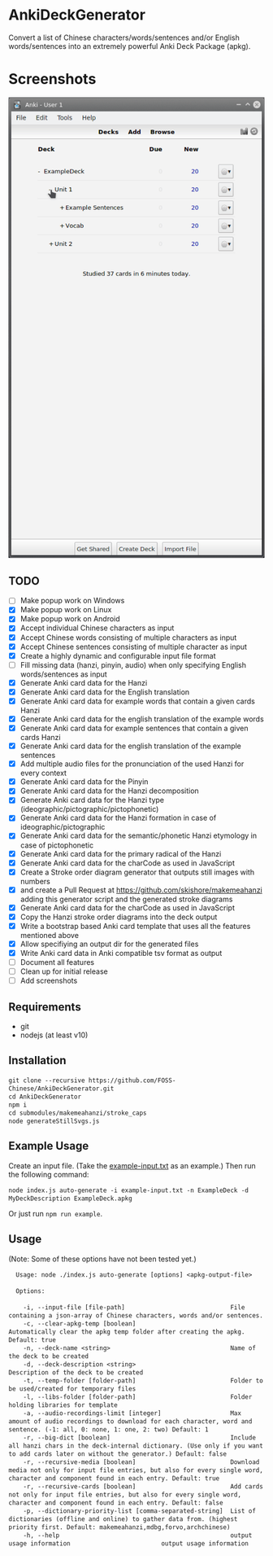 # AnkiDeckGenerator

Convert a list of Chinese characters/words/sentences and/or English words/sentences into an extremely powerful Anki Deck Package (apkg).

# Screenshots
![gif-video](screenshots/screen-recording.gif)

## TODO
- [ ] Make popup work on Windows
- [x] Make popup work on Linux
- [x] Make popup work on Android
- [x] Accept individual Chinese characters as input
- [x] Accept Chinese words consisting of multiple characters as input
- [x] Accept Chinese sentences consisting of multiple character as input
- [x] Create a highly dynamic and configurable input file format
- [ ] Fill missing data (hanzi, pinyin, audio) when only specifying English words/sentences as input
- [x] Generate Anki card data for the Hanzi
- [x] Generate Anki card data for the English translation
- [x] Generate Anki card data for example words that contain a given cards Hanzi
- [x] Generate Anki card data for the english translation of the example words
- [x] Generate Anki card data for example sentences that contain a given cards Hanzi
- [x] Generate Anki card data for the english translation of the example sentences
- [x] Add multiple audio files for the pronunciation of the used Hanzi for every context
- [x] Generate Anki card data for the Pinyin
- [x] Generate Anki card data for the Hanzi decomposition
- [x] Generate Anki card data for the Hanzi type (ideographic/pictographic/pictophonetic)
- [x] Generate Anki card data for the Hanzi formation in case of ideographic/pictographic
- [x] Generate Anki card data for the semantic/phonetic Hanzi etymology in case of pictophonetic
- [x] Generate Anki card data for the primary radical of the Hanzi
- [x] Generate Anki card data for the charCode as used in JavaScript
- [x] Create a Stroke order diagram generator that outputs still images with numbers
- [x] and create a Pull Request at https://github.com/skishore/makemeahanzi adding this generator script and the generated stroke diagrams
- [x] Generate Anki card data for the charCode as used in JavaScript
- [x] Copy the Hanzi stroke order diagrams into the deck output
- [x] Write a bootstrap based Anki card template that uses all the features mentioned above
- [x] Allow specifiying an output dir for the generated files
- [x] Write Anki card data in Anki compatible tsv format as output
- [ ] Document all features
- [ ] Clean up for initial release
- [ ] Add screenshots

## Requirements
- git
- nodejs (at least v10)

## Installation
```
git clone --recursive https://github.com/FOSS-Chinese/AnkiDeckGenerator.git
cd AnkiDeckGenerator
npm i
cd submodules/makemeahanzi/stroke_caps
node generateStillSvgs.js
```

## Example Usage
Create an input file. (Take the [example-input.txt](example-input.txt) as an example.)
Then run the following command:
```
node index.js auto-generate -i example-input.txt -n ExampleDeck -d MyDeckDescription ExampleDeck.apkg
```
Or just run `npm run example`.

## Usage
(Note: Some of these options have not been tested yet.)
```
  Usage: node ./index.js auto-generate [options] <apkg-output-file>

  Options:

    -i, --input-file [file-path]                             File containing a json-array of Chinese characters, words and/or sentences.
    -c, --clear-apkg-temp [boolean]                          Automatically clear the apkg temp folder after creating the apkg. Default: true
    -n, --deck-name <string>                                 Name of the deck to be created
    -d, --deck-description <string>                          Description of the deck to be created
    -t, --temp-folder [folder-path]                          Folder to be used/created for temporary files
    -l, --libs-folder [folder-path]                          Folder holding libraries for template
    -a, --audio-recordings-limit [integer]                   Max amount of audio recordings to download for each character, word and sentence. (-1: all, 0: none, 1: one, 2: two) Default: 1
    -r, --big-dict [boolean]                                 Include all hanzi chars in the deck-internal dictionary. (Use only if you want to add cards later on without the generator.) Default: false
    -r, --recursive-media [boolean]                          Download media not only for input file entries, but also for every single word, character and component found in each entry. Default: true
    -r, --recursive-cards [boolean]                          Add cards not only for input file entries, but also for every single word, character and component found in each entry. Default: false
    -p, --dictionary-priority-list [comma-separated-string]  List of dictionaries (offline and online) to gather data from. (highest priority first. Default: makemeahanzi,mdbg,forvo,archchinese)
    -h, --help                                               output usage information                         output usage information
```
